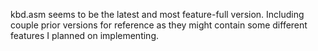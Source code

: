 kbd.asm seems to be the latest and most feature-full version. Including couple prior versions for reference as they might contain some different features I planned on implementing.